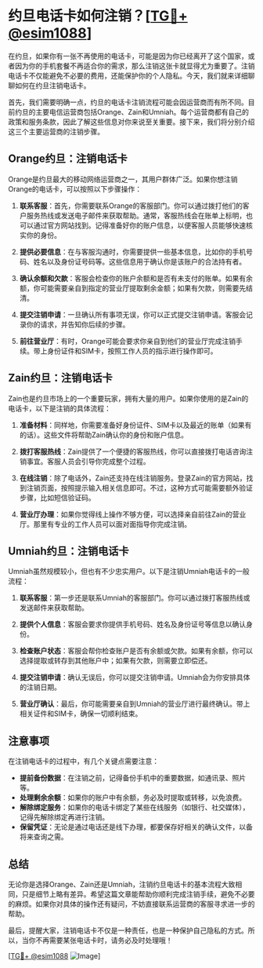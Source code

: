 # 约旦电话卡如何注销？[[TG💪+ @esim1088](https://t.me/s/esim1088)]

在约旦，如果你有一张不再使用的电话卡，可能是因为你已经离开了这个国家，或者因为你的手机套餐不再适合你的需求，那么注销这张卡就显得尤为重要了。注销电话卡不仅能避免不必要的费用，还能保护你的个人隐私。今天，我们就来详细聊聊如何在约旦注销电话卡。

首先，我们需要明确一点，约旦的电话卡注销流程可能会因运营商而有所不同。目前约旦的主要电信运营商包括Orange、Zain和Umniah。每个运营商都有自己的政策和服务条款，因此了解这些信息对你来说至关重要。接下来，我们将分别介绍这三个主要运营商的注销步骤。

## Orange约旦：注销电话卡

Orange是约旦最大的移动网络运营商之一，其用户群体广泛。如果你想注销Orange的电话卡，可以按照以下步骤操作：

1. **联系客服**：首先，你需要联系Orange的客服部门。你可以通过拨打他们的客户服务热线或发送电子邮件来获取帮助。通常，客服热线会在账单上标明，也可以通过官方网站找到。记得准备好你的账户信息，以便客服人员能够快速核实你的身份。

2. **提供必要信息**：在与客服沟通时，你需要提供一些基本信息，比如你的手机号码、姓名以及身份证号码等。这些信息用于确认你是该账户的合法持有者。

3. **确认余额和欠款**：客服会检查你的账户余额和是否有未支付的账单。如果有余额，你可能需要亲自到指定的营业厅提取剩余金额；如果有欠款，则需要先结清。

4. **提交注销申请**：一旦确认所有事项无误，你可以正式提交注销申请。客服会记录你的请求，并告知你后续的步骤。

5. **前往营业厅**：有时，Orange可能会要求你亲自到他们的营业厅完成注销手续。带上身份证件和SIM卡，按照工作人员的指示进行操作即可。

## Zain约旦：注销电话卡

Zain也是约旦市场上的一个重要玩家，拥有大量的用户。如果你使用的是Zain的电话卡，以下是注销的具体流程：

1. **准备材料**：同样地，你需要准备好身份证件、SIM卡以及最近的账单（如果有的话）。这些文件将帮助Zain确认你的身份和账户信息。

2. **拨打客服热线**：Zain提供了一个便捷的客服热线，你可以直接拨打电话咨询注销事宜。客服人员会引导你完成整个过程。

3. **在线注销**：除了电话外，Zain还支持在线注销服务。登录Zain的官方网站，找到注销页面，按照提示输入相关信息即可。不过，这种方式可能需要额外验证步骤，比如短信验证码。

4. **营业厅办理**：如果你觉得线上操作不够方便，可以选择亲自前往Zain的营业厅。那里有专业的工作人员可以面对面指导你完成注销。

## Umniah约旦：注销电话卡

Umniah虽然规模较小，但也有不少忠实用户。以下是注销Umniah电话卡的一般流程：

1. **联系客服**：第一步还是联系Umniah的客服部门。你可以通过拨打客服热线或发送邮件来获取帮助。

2. **提供个人信息**：客服会要求你提供手机号码、姓名及身份证号等信息以确认身份。

3. **检查账户状态**：客服会帮你检查账户是否有余额或欠款。如果有余额，你可以选择提取或转存到其他账户中；如果有欠款，则需要立即偿还。

4. **提交注销申请**：确认无误后，你可以提交注销申请。Umniah会为你安排具体的注销日期。

5. **营业厅确认**：最后，你可能需要亲自到Umniah的营业厅进行最终确认。带上相关证件和SIM卡，确保一切顺利结束。

## 注意事项

在注销电话卡的过程中，有几个关键点需要注意：

- **提前备份数据**：在注销之前，记得备份手机中的重要数据，如通讯录、照片等。
- **处理剩余余额**：如果你的账户中有余额，务必及时提取或转移，以免浪费。
- **解除绑定服务**：如果你的电话卡绑定了某些在线服务（如银行、社交媒体），记得先解除绑定再进行注销。
- **保留凭证**：无论是通过电话还是线下办理，都要保存好相关的确认文件，以备将来查询之需。

## 总结

无论你是选择Orange、Zain还是Umniah，注销约旦电话卡的基本流程大致相同，只是细节上略有差异。希望这篇文章能帮助你顺利完成注销手续，避免不必要的麻烦。如果你对具体的操作还有疑问，不妨直接联系运营商的客服寻求进一步的帮助。

最后，提醒大家，注销电话卡不仅是一种责任，也是一种保护自己隐私的方式。所以，当你不再需要某张电话卡时，请务必及时处理哦！

[[TG💪+ @esim1088](https://t.me/s/esim1088) ![Image](https://i.postimg.cc/4NQfJmqS/Snipaste-2025-05-13-00-14-12.png)]